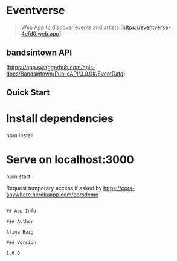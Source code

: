 # Eventverse

> Web App to discover events and artists
> [https://eventverse-4efd0.web.app]

## bandsintown API

[https://app.swaggerhub.com/apis-docs/Bandsintown/PublicAPI/3.0.0#/EventData]

## Quick Start


# Install dependencies
npm install

# Serve on localhost:3000
npm start

Request temporary access  if asked by https://cors-anywhere.herokuapp.com/corsdemo

```

## App Info

### Author

Alina Baig

### Version

1.0.0

